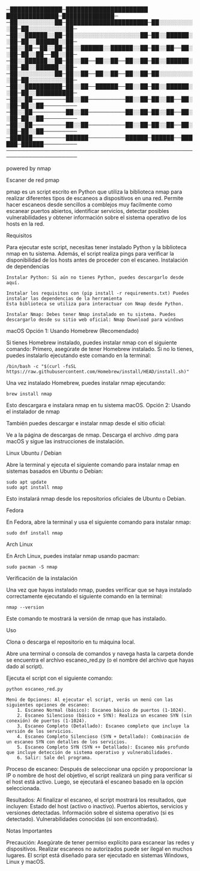  ─██████████████─██████████████████████ ██████████████─██████████████─
 ─██░░░░░░░░░░██─██████████████████████─██░░░░░░░░░░██─██░░░░░░░░░░██─
 ─██░░██████░░██─██░░░░░░░░░░░░░░░░░░██─██░░██████░░██─██░░██████░░██─
 ─██░░██──██░░██─██░░██████░░██████░░██─██░░██──██░░██─██░░██──██░░██─
 ─██░░██████░░██─██░░██──██░░██──██░░██─██░░██████░░██─██░░██████░░██─
 ─██░░░░░░░░░░██─██░░██──██░░██──██░░██─██░░░░░░░░░░██─██░░░░░░░░░░██─
 ─██░░██████████─██░░██──██████──██░░██─██░░██████░░██─██░░██████████─
 ─██░░██─────────██░░██──────────██░░██─██░░██──██░░██─██░░██─────────
 ─██░░██─────────██░░██──────────██░░██─██░░██──██░░██─██░░██─────────
 ─██░░██─────────██░░██──────────██░░██─██░░██──██░░██─██░░██─────────
 ─██████─────────██████──────────██████─██████──██████─██████─────────
 ─────────────────────────────────────────────────────────────────────
        
   powered by nmap





                
   
          
Escaner de red pmap


pmap es un script escrito en Python que utiliza la biblioteca nmap para realizar diferentes tipos de escaneos a dispositivos en una red. Permite hacer escaneos desde sencillos a comblejos muy facilmente como escanear puertos abiertos, identificar servicios, detectar posibles vulnerabilidades y obtener información sobre el sistema operativo de los hosts en la red.


Requisitos

Para ejecutar este script, necesitas tener instalado Python y la biblioteca nmap en tu sistema. Además, el script realiza pings para verificar la disponibilidad de los hosts antes de proceder con el escaneo.
Instalación de dependencias

    Instalar Python: Si aún no tienes Python, puedes descargarlo desde aquí.

    Instalar los requisitos con (pip install -r requirements.txt) Puedes instalar las dependencias de la herramienta 
    Esta biblioteca se utiliza para interactuar con Nmap desde Python.

    Instalar Nmap: Debes tener Nmap instalado en tu sistema. Puedes descargarlo desde su sitio web oficial: Nmap Download para windows 

macOS
Opción 1: Usando Homebrew (Recomendado)

Si tienes Homebrew instalado, puedes instalar nmap con el siguiente comando:
 Primero,  asegúrate de tener Homebrew instalado. Si no lo tienes, puedes instalarlo ejecutando este comando en la terminal:

    /bin/bash -c "$(curl -fsSL https://raw.githubusercontent.com/Homebrew/install/HEAD/install.sh)"


Una vez instalado Homebrew, puedes instalar nmap ejecutando:

    brew install nmap

Esto descargara e instalara nmap en tu sistema macOS.
Opción 2: Usando el instalador de nmap

También puedes descargar e instalar nmap desde el sitio oficial:

Ve a la página de descargas de nmap.
Descarga el archivo .dmg para macOS y sigue las instrucciones de instalación.


Linux
Ubuntu / Debian

Abre la terminal y ejecuta el siguiente comando para instalar nmap en sistemas basados en Ubuntu o Debian:

    sudo apt update
    sudo apt install nmap

Esto instalará nmap desde los repositorios oficiales de Ubuntu o Debian.

Fedora

En Fedora, abre la terminal y usa el siguiente comando para instalar nmap:

    sudo dnf install nmap

Arch Linux

En Arch Linux, puedes instalar nmap usando pacman:

    sudo pacman -S nmap

Verificación de la instalación

Una vez que hayas instalado nmap, puedes verificar que se haya instalado correctamente ejecutando el siguiente comando en la terminal:

    nmap --version

Este comando te mostrará la versión de nmap que has instalado.

    
Uso

Clona o descarga el repositorio en tu máquina local.

Abre una terminal o consola de comandos y navega hasta la carpeta donde se encuentra el archivo escaneo_red.py (o el nombre del archivo que hayas dado al script).

Ejecuta el script con el siguiente comando:

    python escaneo_red.py

    Menú de Opciones: Al ejecutar el script, verás un menú con las siguientes opciones de escaneo:
        1. Escaneo Normal (básico): Escaneo básico de puertos (1-1024).
        2. Escaneo Silencioso (básico + SYN): Realiza un escaneo SYN (sin conexión) de puertos (1-1024).
        3. Escaneo Completo (Detallado): Escaneo completo que incluye la versión de los servicios.
        4. Escaneo Completo Silencioso (SYN + Detallado): Combinación de un escaneo SYN con detalles de los servicios.
        5. Escaneo Completo SYN (SYN ++ Detallado): Escaneo más profundo que incluye detección de sistema operativo y vulnerabilidades.
        6. Salir: Sale del programa.

 Proceso de escaneo: Después de seleccionar una opción y proporcionar la IP o nombre de host del objetivo, el script realizará un ping para verificar si el host está activo. Luego, se ejecutará el escaneo basado en la opción seleccionada.

Resultados: Al finalizar el escaneo, el script mostrará los resultados, que incluyen:
        Estado del host (activo o inactivo).
        Puertos abiertos, servicios y versiones detectadas.
        Información sobre el sistema operativo (si es detectado).
        Vulnerabilidades conocidas (si son encontradas).

Notas Importantes

Precaución: Asegúrate de tener permiso explícito para escanear las redes y dispositivos. Realizar escaneos no autorizados puede ser ilegal en muchos lugares.
    El script está diseñado para ser ejecutado en sistemas Windows, Linux y macOS.
